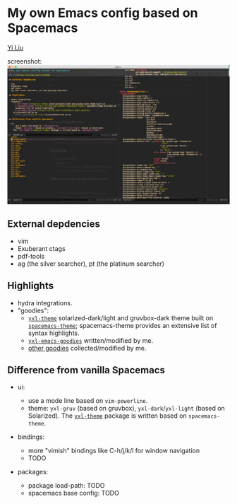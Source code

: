 # My own Emacs config based on Spacemacs

[Yi Liu](https://github.com/YiLiu6240)

screenshot:
![ui](theme/yxl-theme/screenshots/yxl-gruv-theme-ui.png)

## External depdencies

- vim
- Exuberant ctags
- pdf-tools
- ag (the silver searcher), pt (the platinum searcher)

## Highlights

- hydra integrations.
- "goodies":
    - [`yxl-theme`](theme/yxl-theme) solarized-dark/light and gruvbox-dark theme built on [`spacemacs-theme`](https://github.com/nashamri/spacemacs-theme); spacemacs-theme provides an extensive list of syntax highlights.
    - [`yxl-emacs-goodies`](https://github.com/YiLiu6240/yxl-emacs-goodies)
    written/modified by me.
    - [other goodies](site-lisp) collected/modified by me.

## Difference from vanilla Spacemacs

- ui:
    - use a mode line based on `vim-powerline`.
    - theme: `yxl-gruv` (based on gruvbox), `yxl-dark`/`yxl-light` (based on Solarized).
    The [`yxl-theme`](theme/yxl-theme) package is written based on `spacemacs-theme`.

- bindings:
    - more "vimish" bindings like C-h/j/k/l for window navigation
    - TODO

- packages:
    - package load-path: TODO
    - spacemacs base config: TODO
